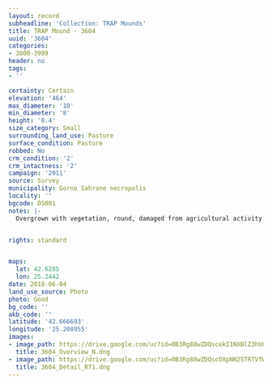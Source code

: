 ```yaml
---
layout: record
subheadline: 'Collection: TRAP Mounds'
title: TRAP Mound - 3604
uuid: '3604'
categories:
- 3000-3999
header: no
tags:
- ''

certainty: Certain
elevation: '464'
max_diameter: '10'
min_diameter: '8'
height: '0.4'
size_category: Small
surrounding_land_use: Pasture
surface_condition: Pasture
robbed: No
crm_condition: '2'
crm_intactness: '2'
campaign: '2011'
source: Survey
municipality: Gorno Sahrane necropolis
locality: ''
bgcode: DS001
notes: |-
  Overgrown with vegetation, round, damaged from agricultural activity.


rights: standard


maps:
  lat: 42.6285
  lon: 25.2442
date: 2018-06-04
land_use_source: Photo
photo: Good
bg_code: ''
akb_code: ''
latitude: '42.666693'
longitude: '25.208955'
images:
- image_path: https://drive.google.com/uc?id=0B3Rg88wZDQscekI1NXBlZ3hUOGs
  title: 3604_Overview_N.dng
- image_path: https://drive.google.com/uc?id=0B3Rg88wZDQscOXpNN25TRTVfWjQ
  title: 3604_Detail_RT1.dng
---
```

